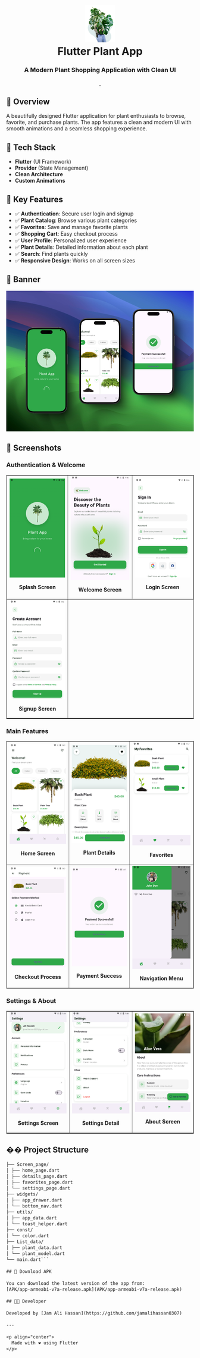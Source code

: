 <div align="center">
  <h1>
    <img src="assets/images/Asset1.png" width="80px"><br/>
    Flutter Plant App
  </h1>
  <h3>A Modern Plant Shopping Application with Clean UI</h3>
</div>

<p align="center">
    <a href="https://github.com/jamalihassan0307/" target="_blank">
        <img alt="" src="https://img.shields.io/badge/GitHub-100000?style=for-the-badge&logo=github&logoColor=white" />
    </a>
    <a href="https://www.linkedin.com/in/jamalihassan0307/" target="_blank">
        <img alt="" src="https://img.shields.io/badge/LinkedIn-0077B5?style=for-the-badge&logo=linkedin&logoColor=white" />
    </a>
</p>

## 📌 Overview

A beautifully designed Flutter application for plant enthusiasts to browse, favorite, and purchase plants. The app features a clean and modern UI with smooth animations and a seamless shopping experience.

## 🚀 Tech Stack

- **Flutter** (UI Framework)
- **Provider** (State Management)
- **Clean Architecture**
- **Custom Animations**

## 🔑 Key Features

- ✅ **Authentication**: Secure user login and signup
- ✅ **Plant Catalog**: Browse various plant categories
- ✅ **Favorites**: Save and manage favorite plants
- ✅ **Shopping Cart**: Easy checkout process
- ✅ **User Profile**: Personalized user experience
- ✅ **Plant Details**: Detailed information about each plant
- ✅ **Search**: Find plants quickly
- ✅ **Responsive Design**: Works on all screen sizes

## 📸 Banner

<img src="screenshots/plantapp_banner.png" alt="Plant App Banner" />

## 📸 Screenshots

### Authentication & Welcome

<table border="1">
  <tr>
    <td align="center">
      <img src="screenshots/splash.png" alt="Splash Screen" width="250"/>
      <p><b>Splash Screen</b></p>
    </td>
    <td align="center">
      <img src="screenshots/wellcome_page.png" alt="Welcome" width="250"/>
      <p><b>Welcome Screen</b></p>
    </td>
    <td align="center">
      <img src="screenshots/login_page.png" alt="Login" width="250"/>
      <p><b>Login Screen</b></p>
    </td>
  </tr>
  <tr>
    <td align="center">
      <img src="screenshots/signup_page.png" alt="Signup" width="250"/>
      <p><b>Signup Screen</b></p>
    </td>
  </tr>
</table>

### Main Features

<table border="1">
  <tr>
    <td align="center">
      <img src="screenshots/home_page.png" alt="Home" width="250"/>
      <p><b>Home Screen</b></p>
    </td>
    <td align="center">
      <img src="screenshots/plant_detail_page.png" alt="Plant Details" width="250"/>
      <p><b>Plant Details</b></p>
    </td>
    <td align="center">
      <img src="screenshots/favorites_page.png" alt="Favorites" width="250"/>
      <p><b>Favorites</b></p>
    </td>
  </tr>
  <tr>
    <td align="center">
      <img src="screenshots/checkout_page.png" alt="Checkout" width="250"/>
      <p><b>Checkout Process</b></p>
    </td>
    <td align="center">
      <img src="screenshots/success_payment_page.png" alt="Success" width="250"/>
      <p><b>Payment Success</b></p>
    </td>
    <td align="center">
      <img src="screenshots/drawer.png" alt="Navigation" width="250"/>
      <p><b>Navigation Menu</b></p>
    </td>
  </tr>
</table>

### Settings & About

<table border="1">
  <tr>
    <td align="center">
      <img src="screenshots/setting.png" alt="Settings" width="250"/>
      <p><b>Settings Screen</b></p>
    </td>
    <td align="center">
      <img src="screenshots/setting1.png" alt="Settings Detail" width="250"/>
      <p><b>Settings Detail</b></p>
    </td>
    <td align="center">
      <img src="screenshots/about_page.png" alt="About" width="250"/>
      <p><b>About Screen</b></p>
    </td>
  </tr>
</table>

## �� Project Structure

````lib/
├── Screen_page/
│ ├── home_page.dart
│ ├── details_page.dart
│ ├── favorites_page.dart
│ └── settings_page.dart
├── widgets/
│ ├── app_drawer.dart
│ └── bottom_nav.dart
├── utils/
│ ├── app_data.dart
│ └── toast_helper.dart
├── const/
│ └── color.dart
├── List_data/
│ ├── plant_data.dart
│ └── plant_model.dart
└── main.dart```

## 📱 Download APK

You can download the latest version of the app from:
[APK/app-armeabi-v7a-release.apk](APK/app-armeabi-v7a-release.apk)

## 👨‍💻 Developer

Developed by [Jam Ali Hassan](https://github.com/jamalihassan0307)

---

<p align="center">
  Made with ❤️ using Flutter
</p>

````
